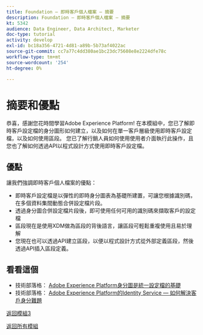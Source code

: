 ```yaml
---
title: Foundation — 即時客戶個人檔案 — 摘要
description: Foundation — 即時客戶個人檔案 — 摘要
kt: 5342
audience: Data Engineer, Data Architect, Marketer
doc-type: tutorial
activity: develop
exl-id: bc18a356-4721-4d81-a89b-5b73af4022ac
source-git-commit: cc7a77c4dd380ae1bc23dc75608e8e2224dfe78c
workflow-type: tm+mt
source-wordcount: '254'
ht-degree: 0%

---
```


# 摘要和優點

恭喜，感謝您花時間學習Adobe Experience Platform!
在本模組中，您已了解即時客戶設定檔的身分圖形如何建立，以及如何在單一客戶層級使用即時客戶設定檔，以及如何使用區段。 您已了解行銷人員如何使用使用者介面執行此操作，且您也了解如何透過API以程式設計方式使用即時客戶設定檔。

## 優點

讓我們強調即時客戶個人檔案的優點：

- 即時客戶設定檔是以彈性的即時身分圖表為基礎所建置，可讓您根據識別碼，在多個資料集間動態合併設定檔片段。
- 透過身分圖合併設定檔片段後，即可使用任何可用的識別碼來擷取客戶的設定檔
- 區段現在是使用XDM做為區段的背後語言，讓區段可輕鬆重複使用且易於理解
- 您現在也可以透過API建立區段，以便以程式設計方式從外部定義區段，然後透過API插入區段定義。

## 看看這個

- 技術部落格： [Adobe Experience Platform身分圖是統一設定檔的基礎](https://medium.com/adobetech/adobe-experience-platform-identity-graph-is-the-foundation-for-the-unified-profile-e8435d26dce7)
- 技術部落格： [Adobe Experience Platform的Identity Service — 如何解決客戶身分難題](https://medium.com/adobetech/adobe-experience-platforms-identity-service-how-to-solve-the-customer-identity-conundrum-f95e22d16ea9)

[返回模組3](./real-time-customer-profile.md)

[返回所有模組](../../overview.md)
